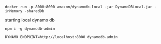 

```shell
docker run -p 8000:8000 amazon/dynamodb-local -jar DynamoDBLocal.jar -inMemory -sharedDb
```


starting local dynamo db

```shell
npm i -g dynamodb-admin

DYNAMO_ENDPOINT=http://localhost:8000 dynamodb-admin
```

